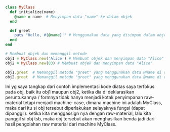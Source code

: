 ```ruby
class MyClass
  def initialize(name)
    @name = name  # Menyimpan data "name" ke dalam objek
  end

  def greet
    puts "Hello, #{@name}!" # Menggunakan data yang disimpan dalam objek
  end
end

# Membuat objek dan memanggil metode
obj1 = MyClass.new('Alice') # Membuat objek dan menyimpan data "Alice"
obj2 = MyClass.new(83) # Membuat objek dan menyimpan data "Alice"

obj1.greet  # Memanggil metode "greet" yang menggunakan data @name di dalam objek
obj2.greet  # Memanggil metode "greet" yang menggunakan data @name di dalam objek
```

Ini yg saya tangkap dari contoh implementasi kode diatas
saya terfokus pada obj, baik itu obj1 maupun obj2, ketika dia di deklarasikan
peruntukannya / formnya tidak hanya menjadi kotak penyimpanan raw-material
tetapi menjadi machine-case, dimana machine ini adalah MyClass, maka dari itu
si obj tersebut diperlakukan selayaknya fungsi (dapat dipanggil). ketika kita
menggassign nya dengan raw-material, lalu kita panggil si obj tsb, maka obj tersebut
akan menghasilkan benda jadi dari hasil pengolahan raw material dari machine MyClass.
